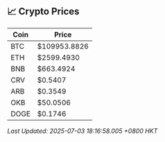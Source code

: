 ## 📈 Crypto Prices

| Coin | Price |
| ---- | ----- |
| BTC | $109953.8826 |
| ETH | $2599.4930 |
| BNB | $663.4924 |
| CRV | $0.5407 |
| ARB | $0.3549 |
| OKB | $50.0506 |
| DOGE | $0.1746 |

_Last Updated: 2025-07-03 18:16:58.005 +0800 HKT_